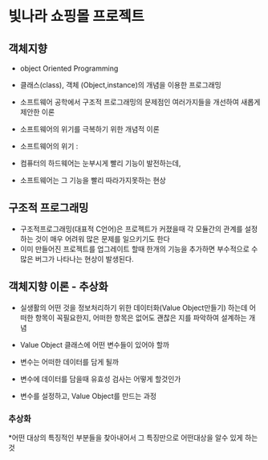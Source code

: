 # 빛나라 쇼핑몰 프로젝트

## 객체지향
* object Oriented Programming
* 클래스(class), 객체 (Object,instance)의 개념을 이용한 프로그래밍
* 소프트웨어 공학에서 구조적 프로그래밍의 문제점인 
여러가지들을 개선하여 새롭게 제안한 이론
* 소프트웨어의 위기를 극복하기 위한 개념적 이론

* 소프트웨어의 위기 :
* 컴퓨터의 하드웨어는 눈부시게 빨리 기능이 발전하는데,
*  소프트웨어는 그 기능을 빨리 따라가지못하는 현상

## 구조적 프로그래밍
* 구조적프로그래밍(대표적 C언어)은 프로젝트가 
커졌을때 각 모듈간의 관계를 설정하는 것이 매우 어려워
많은 문제를 일으키기도 한다
* 이미 만들어진 프로젝트를 업그레이트 할때 한개의 기능을
추가하면 부수적으로 수많은 버그가 나타나는 현상이 발생된다.

## 객체지향 이론 - 추상화
* 실생활의 어떤 것을 정보처리하기 위한 
데이터화(Value Object만들기) 하는데 어떠한 항목이 꼭필요한지,
어떠한 항목은 없어도 괜찮은 지를 파악하여 설계하는 개념

* Value Object 클래스에 어떤 변수들이 있어야 할까
* 변수는 어떠한 데이터를 담게 될까
* 변수에 데이터를 담을때 유효성 검사는 어떻게 할것인가
* 변수를 설정하고, Value Object를 만드는 과정

### 추상화
*어떤 대상의 특징적인 부분들을 찾아내어서 
그 특징만으로 어떤대상을 알수 있게 하는 것